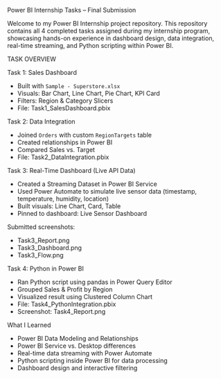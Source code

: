 Power BI Internship Tasks – Final Submission

Welcome to my Power BI Internship project repository. This repository contains all 4 completed tasks assigned during my internship program, 
showcasing hands-on experience in dashboard design, data integration, real-time streaming, and Python scripting within Power BI.

TASK OVERVIEW

Task 1: Sales Dashboard

- Built with `Sample - Superstore.xlsx`
- Visuals: Bar Chart, Line Chart, Pie Chart, KPI Card
- Filters: Region & Category Slicers
- File: Task1_SalesDashboard.pbix

Task 2: Data Integration

- Joined `Orders` with custom `RegionTargets` table
- Created relationships in Power BI
- Compared Sales vs. Target
- File: Task2_DataIntegration.pbix

Task 3: Real-Time Dashboard (Live API Data)

- Created a Streaming Dataset in Power BI Service
- Used Power Automate to simulate live sensor data (timestamp, temperature, humidity, location)
- Built visuals: Line Chart, Card, Table
- Pinned to dashboard: Live Sensor Dashboard

Submitted screenshots:
- Task3_Report.png
- Task3_Dashboard.png
- Task3_Flow.png

Task 4: Python in Power BI

- Ran Python script using pandas in Power Query Editor
- Grouped Sales & Profit by Region
- Visualized result using Clustered Column Chart
- File: Task4_PythonIntegration.pbix
- Screenshot: Task4_Report.png

 What I Learned

- Power BI Data Modeling and Relationships
- Power BI Service vs. Desktop differences
- Real-time data streaming with Power Automate
- Python scripting inside Power BI for data processing
- Dashboard design and interactive filtering
